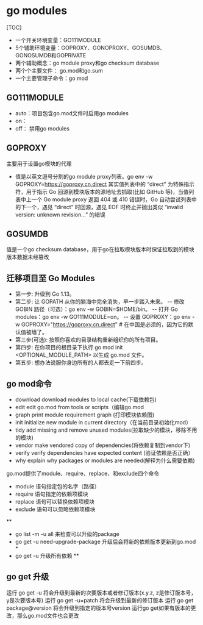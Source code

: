 # go modules

[TOC]

- 一个开关环境变量：GO111MODULE
- 5个辅助环境变量：GOPROXY、GONOPROXY、GOSUMDB、GONOSUMDB和GOPRIVATE
- 两个辅助概念：go module proxy和go checksum database
- 两个个主要文件： go.mod和go.sum
- 一个主要管理子命令：go mod

## GO111MODULE

- auto：项目包含go.mod文件时启用go modules
- on：
- off： 禁用go modules

## GOPROXY

主要用于设置go模块的代理
- 值是以英文逗号分割的go module proxy列表。go env -w GOPROXY=https://goproxy.cn,direct
其实值列表中的 “direct” 为特殊指示符，用于指示 Go 回源到模块版本的源地址去抓取(比如 GitHub 等)，当值列表中上一个 Go module proxy 返回 404 或 410 错误时，Go 自动尝试列表中的下一个，遇见 “direct” 时回源，遇见 EOF 时终止并抛出类似 “invalid version: unknown revision...” 的错误

## GOSUMDB

值是一个go checksum database，用于go在拉取模块版本时保证拉取到的模块版本数据未经篡改

## 迁移项目至 Go Modules
- 第一步: 升级到 Go 1.13。
- 第二步: 让 GOPATH 从你的脑海中完全消失，早一步踏入未来。
-- 修改 GOBIN 路径（可选）：go env -w GOBIN=$HOME/bin。
-- 打开 Go modules：go env -w GO111MODULE=on。
-- 设置 GOPROXY：go env -w GOPROXY="https://goproxy.cn,direct" # 在中国是必须的，因为它的默认值被墙了。
- 第三步(可选): 按照你喜欢的目录结构重新组织你的所有项目。
- 第四步: 在你项目的根目录下执行 go mod init <OPTIONAL_MODULE_PATH> 以生成 go.mod 文件。
- 第五步: 想办法说服你身边所有的人都去走一下前四步。

## go mod命令
- download	download modules to local cache(下载依赖包)
- edit	edit go.mod from tools or scripts（编辑go.mod
- graph	print module requirement graph (打印模块依赖图)
- init	initialize new module in current directory（在当前目录初始化mod）
- tidy	add missing and remove unused modules(拉取缺少的模块，移除不用的模块)
- vendor	make vendored copy of dependencies(将依赖复制到vendor下)
- verify	verify dependencies have expected content (验证依赖是否正确）
- why		explain why packages or modules are needed(解释为什么需要依赖)

go.mod提供了module、require、replace、和exclude四个命令
- module 语句指定包的名字（路径）
- require 语句指定的依赖项模块
- replace 语句可以替换依赖项模块
- exclude 语句可以忽略依赖项模块

**
- go list -m -u all 来检查可以升级的package
- go get -u need-upgrade-package 升级后会将新的依赖版本更新到go.mod * 
- go get -u 升级所有依赖
**

## go get 升级

运行 go get -u 将会升级到最新的次要版本或者修订版本(x.y.z, z是修订版本号， y是次要版本号)
运行 go get -u=patch 将会升级到最新的修订版本
运行 go get package@version 将会升级到指定的版本号version
运行go get如果有版本的更改，那么go.mod文件也会更改





